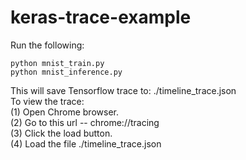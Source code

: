 # keras-trace-example

Run the following:
```
python mnist_train.py   
python mnist_inference.py 
```
This will save Tensorflow trace to: ./timeline_trace.json                                                                                                                                                                           
To view the trace:                                                                                                                                                                                                         
(1) Open Chrome browser.                                                                                                                                                                                                   
(2) Go to this url -- chrome://tracing                                                                                                                                                                                     
(3) Click the load button.                                                                                                                                                                                                 
(4) Load the file ./timeline_trace.json
